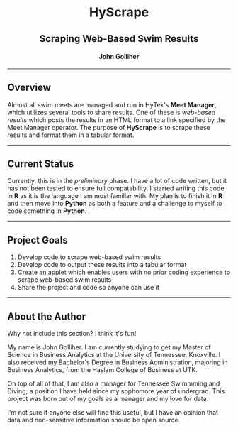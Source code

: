 # <center>HyScrape</center>
## <center>Scraping Web-Based Swim Results</center>
#### <center>John Golliher</center>

********

## Overview

Almost all swim meets are managed and run in HyTek's **Meet Manager**, which utilizes several tools to share results. One of these is *web-based results* which posts the results in an HTML format to a link specified by the Meet Manager operator. The purpose of **HyScrape** is to scrape these results and format them in a tabular format. 

********

## Current Status

Currently, this is in the *preliminary* phase. I have a lot of code written, but it has not been tested to ensure full compatability. I started writing this code in **R** as it is the language I am most familiar with. My plan is to finish it in **R** and then move into **Python** as both a feature and a challenge to myself to code something in **Python.**

********

## Project Goals

1. Develop code to scrape web-based swim results
2. Develop code to output these results into a tabular format
3. Create an applet which enables users with no prior coding experience to scrape web-based swim results
4. Share the project and code so anyone can use it

********

## About the Author

Why not include this section? I think it's fun!

My name is John Golliher. I am currently studying to get my Master of Science in Business Analytics at the University of Tennessee, Knoxville. I also received my Bachelor's Degree in Business Administration, majoring in Business Analytics, from the Haslam College of Business at UTK. 

On top of all of that, I am also a manager for Tennessee Swimmming and Diving; a position I have held since my sophomore year of undergrad. This project was born out of my goals as a manager and my love for data. 

I'm not sure if anyone else will find this useful, but I have an opinion that data and non-sensitive information should be open source. 

